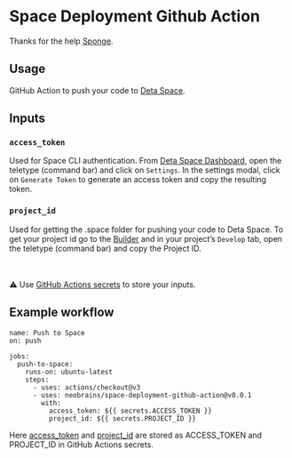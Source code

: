 # Space Deployment Github Action

Thanks for the help [Sponge](https://github.com/rohanshiva).

## Usage
GitHub Action to push your code to [Deta Space](https://alpha.deta.space/).

## Inputs
### `access_token`
Used for Space CLI authentication. From [Deta Space Dashboard](https://alpha.deta.space), open the teletype (command bar) and click on `Settings`. In the settings modal, click on `Generate Token` to generate an access token and copy the resulting token.
### `project_id`
Used for getting the .space folder for pushing your code to Deta Space. To get your project id go to the [Builder](https://alpha.deta.space/builder) and in your project’s `Develop` tab, open the teletype (command bar) and copy the Project ID.

<br/><br/>
⚠️ Use [GitHub Actions secrets](https://help.github.com/en/actions/automating-your-workflow-with-github-actions/creating-and-using-encrypted-secrets) to store your inputs.

## Example workflow
```
name: Push to Space
on: push

jobs:
  push-to-space:
    runs-on: ubuntu-latest
    steps:
      - uses: actions/checkout@v3
      - uses: neobrains/space-deployment-github-action@v0.0.1
        with:
          access_token: ${{ secrets.ACCESS_TOKEN }}
          project_id: ${{ secrets.PROJECT_ID }}
```

Here [access_token](#access_token) and [project_id](#project_id) are stored as ACCESS_TOKEN and PROJECT_ID in GitHub Actions secrets.

